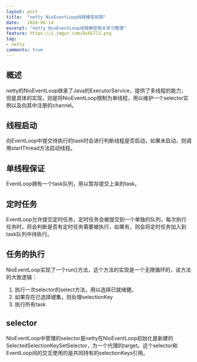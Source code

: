 ```yaml
---
layout: post
title:  "netty NioEventLoop线程模型初探"
date:   2018-06-14
excerpt: "netty NioEventLoop线程模型相关学习整理"
feature: https://i.imgur.com/Ds6S7lJ.png
tag:
- netty
comments: true
---
```


## 概述

netty的NioEventLoop继承了Java的ExecutorService，提供了多线程的能力，但是具体的实现，则是将NioEventLoop限制为单线程，用以维护一个selector实例以及向其中注册的channel。

## 线程启动

向EventLoop中提交待执行的task时会进行判断线程是否启动，如果未启动，则调用startThread方法启动线程。

## 单线程保证

EventLoop拥有一个task队列，用以暂存提交上来的task。

## 定时任务

EventLoop允许提交定时任务，定时任务会被提交到一个单独的队列，每次执行任务时，将会判断是否有定时任务需要被执行，如果有，则会将定时任务加入到task队列中待执行。

## 任务的执行

NioEventLoop实现了一个run()方法，这个方法的实现是一个无限循环的，该方法的大致逻辑：
1. 执行一次selector的select方法，用以选择已就绪健。
2. 如果存在已选择键集，则处理selectionKey
3. 执行所有task

## selector

NioEventLoop中管理的selector是netty在NioEventLoop初始化是新建的SelectedSelectionKeySetSelector，为一个代理的target。这个selector和EventLoop间的交互使用的是共同持有的selectionKeys引用。